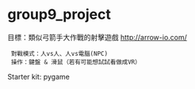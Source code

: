 # group9_project
目標：類似弓箭手大作戰的射擊遊戲 http://arrow-io.com/

     對戰模式：人vs人、人vs電腦(NPC)
     操作：鍵盤 & 滑鼠（若有可能想試試看做成VR）
     
Starter kit: pygame

